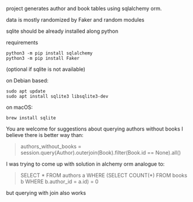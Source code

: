 project generates author and book tables using sqlalchemy orm.

data is mostly randomized by Faker and random modules


sqlite should be already installed along python

requirements
```
python3 -m pip install sqlalchemy
python3 -m pip install Faker
```


(optional if sqlite is not available)

on Debian based:
```
sudo apt update
sudo apt install sqlite3 libsqlite3-dev
```
on macOS:
```
brew install sqlite
```

You are welcome for suggestions about querying authors without books
I believe there is better way than: 

> authors_without_books = session.query(Author).outerjoin(Book).filter(Book.id == None).all()

I was trying to come up with solution in alchemy orm analogue to:
> SELECT * FROM authors a WHERE (SELECT COUNT(*) FROM books b WHERE b.author_id = a.id) = 0

but querying with join also works

